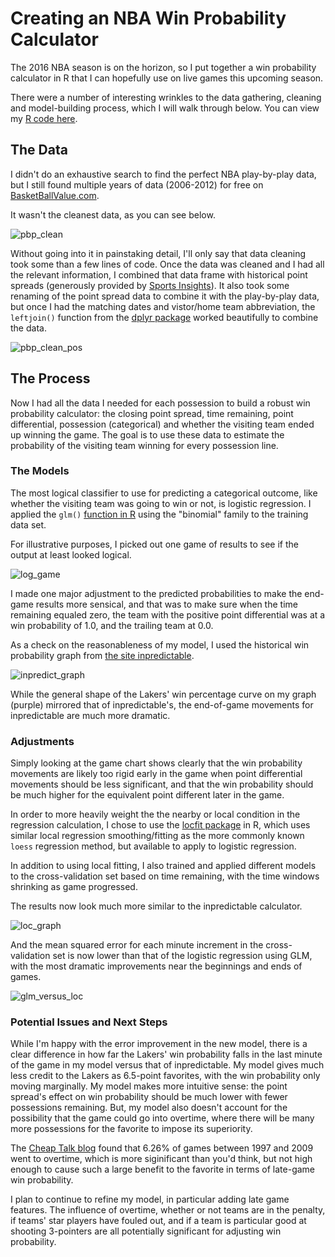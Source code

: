 # Creating an NBA Win Probability Calculator

The 2016 NBA season is on the horizon, so I put together a win probability calculator in R that I can hopefully use on live games this upcoming season.

There were a number of interesting wrinkles to the data gathering, cleaning and model-building process, which I will walk through below. You can view my [R code here](https://github.com/colekev/nba_win_prob_calc/blob/master/nba_win_prob.R).

## The Data

I didn't do an exhaustive search to find the perfect NBA play-by-play data, but I still found multiple years of data (2006-2012) for free on [BasketBallValue.com](http://basketballvalue.com/downloads.php). 

It wasn't the cleanest data, as you can see below.

![pbp_clean](https://github.com/colekev/nba_win_prob_calc/blob/master/images/pbp_preClean.png)

Without going into it in painstaking detail, I'll only say that data cleaning took some than a few lines of code. Once the data was cleaned and I had all the relevant information, I combined that data frame with historical point spreads (generously provided by [Sports Insights](https://www.sportsinsights.com/)). It also took some renaming of the point spread data to combine it with the play-by-play data, but once I had the matching dates and vistor/home team abbreviation, the `leftjoin()` function from the [dplyr package](https://cran.rstudio.com/web/packages/dplyr/vignettes/introduction.html) worked beautifully to combine the data.

![pbp_clean_pos](https://github.com/colekev/nba_win_prob_calc/blob/master/images/pbp_posClean.png)

## The Process

Now I had all the data I needed for each possession to build a robust win probability calculator: the closing point spread, time remaining, point differential, possession (categorical) and whether the visiting team ended up winning the game. The goal is to use these data to estimate the probability of the visiting team winning for every possession line.

### The Models

The most logical classifier to use for predicting a categorical outcome, like whether the visiting team was going to win or not, is logistic regression. I applied the `glm()` [function in R](http://www.statmethods.net/advstats/glm.html) using the "binomial" family to the training data set.

For illustrative purposes, I picked out one game of results to see if the output at least looked logical.

![log_game](https://github.com/colekev/nba_win_prob_calc/blob/master/images/nbaWinProb.png)

I made one major adjustment to the predicted probabilities to make the end-game results more sensical, and that was to make sure when the time remaining equaled zero, the team with the positive point differential was at a win probability of 1.0, and the trailing team at 0.0.

As a check on the reasonableness of my model, I used the historical win probability graph from [the site inpredictable](http://stats.inpredictable.com/nba/wpBox.php?season=2010&month=10&date=2010-10-26&gid=0021000003&pregm=odds).

![inpredict_graph](https://github.com/colekev/nba_win_prob_calc/blob/master/images/inpredict.png)

While the general shape of the Lakers' win percentage curve on my graph (purple) mirrored that of inpredictable's, the end-of-game movements for inpredictable are much more dramatic. 

### Adjustments

Simply looking at the game chart shows clearly that the win probability movements are likely too rigid early in the game when point differential movements should be less significant, and that the win probability should be much higher for the equivalent point different later in the game. 

In order to more heavily weight the the nearby or local condition in the regression calculation, I chose to use the [locfit package](https://cran.r-project.org/web/packages/locfit/locfit.pdf) in R, which uses similar local regression smoothing/fitting as the more commonly known `loess` regression method, but available to apply to logistic regression.

In addition to using local fitting, I also trained and applied different models to the cross-validation set based on time remaining, with the time windows shrinking as game progressed.

The results now look much more similar to the inpredictable calculator.

![loc_graph](https://github.com/colekev/nba_win_prob_calc/blob/master/images/nbaWinProbLoc_byQtr.png)

And the mean squared error for each minute increment in the cross-validation set is now lower than that of the logistic regression using GLM, with the most dramatic improvements near the beginnings and ends of games.

![glm_versus_loc](https://github.com/colekev/nba_win_prob_calc/blob/master/images/nbaWinErrorDiff.png)

### Potential Issues and Next Steps

While I'm happy with the error improvement in the new model, there is a clear difference in how far the Lakers' win probability falls in the last minute of the game in my model versus that of inpredictable. My model gives much less credit to the Lakers as 6.5-point favorites, with the win probability only moving marginally. My model makes more intuitive sense: the point spread's effect on win probability should be much lower with fewer possessions remaining. But, my model also doesn't account for the possibility that the game could go into overtime, where there will be many more possessions for the favorite to impose its superiority.

The [Cheap Talk blog](https://cheaptalk.org/2009/06/10/the-overtime-spike-in-nba-basketball/) found that 6.26% of games between 1997 and 2009 went to overtime, which is more siginificant than you'd think, but not high enough to cause such a large benefit to the favorite in terms of late-game win probability.

I plan to continue to refine my model, in particular adding late game features. The influence of overtime, whether or not teams are in the penalty, if teams' star players have fouled out, and if a team is particular good at shooting 3-pointers are all potentially significant for adjusting win probability.
